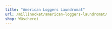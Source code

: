 ```yaml
---
title: "American Loggers Laundromat"
url: /millinocket/american-loggers-laundromat/
shop: Wäscherei
---
```

